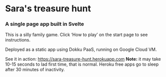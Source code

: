 # Sara's treasure hunt

### A single page app built in Svelte

This is a silly family game. Click ‘How to play’ on the start page to see instructions.

Deployed as a static app using Dokku PaaS, running on Google Cloud VM.

See it in action: https://sara-treasure-hunt.herokuapp.com **Note:** it may take 10-15 seconds to lad first time, that is normal. Heroku free apps go to sleep after 30 minutes of inactivity.
